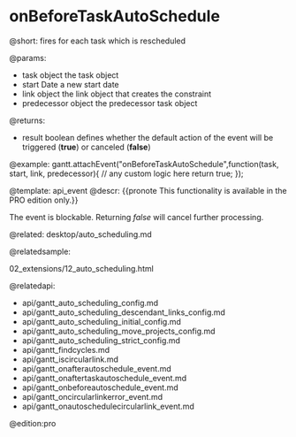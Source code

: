 onBeforeTaskAutoSchedule
=============

@short:
	fires for each task which is rescheduled

@params:
- task				object			the task object
- start				Date 			a new start date
- link				object			the link object that creates the constraint
- predecessor		object			the predecessor task object


@returns:  
- result     boolean       defines whether the default action of the event will be triggered (<b>true</b>) or canceled (<b>false</b>) 

@example:
gantt.attachEvent("onBeforeTaskAutoSchedule",function(task, start, link, predecessor){
    // any custom logic here
    return true;
});

@template:	api_event
@descr:
{{pronote This functionality is available in the PRO edition only.}}

The event is blockable. Returning *false* will cancel further processing.


@related:
desktop/auto_scheduling.md

@relatedsample:

02_extensions/12_auto_scheduling.html


@relatedapi:

- api/gantt_auto_scheduling_config.md
- api/gantt_auto_scheduling_descendant_links_config.md
- api/gantt_auto_scheduling_initial_config.md
- api/gantt_auto_scheduling_move_projects_config.md
- api/gantt_auto_scheduling_strict_config.md
- api/gantt_findcycles.md
- api/gantt_iscircularlink.md
- api/gantt_onafterautoschedule_event.md
- api/gantt_onaftertaskautoschedule_event.md
- api/gantt_onbeforeautoschedule_event.md
- api/gantt_oncircularlinkerror_event.md
- api/gantt_onautoschedulecircularlink_event.md

@edition:pro